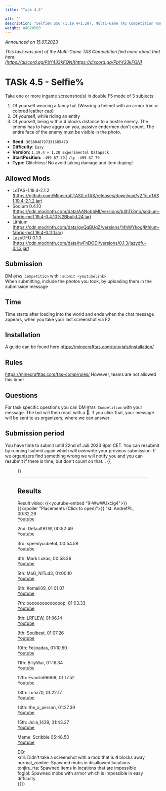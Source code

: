 ```yaml
---
title: "Task 4.5"

alt: ""
description: "Selfie% SSG (1.19.4+1.20), Multi-Game TAS Competition Round 1"
weight: 04020500
---
```

*Announced on 15.07.2023*

*This task was part of the Multi-Game TAS Competition find more about that here:  
[https://discord.gg/PbY433kFQN](https://discord.gg/PbY433kFQN)*

# TASk 4.5 - Selfie%
Take one or more ingame screenshot(s) in double F5 mode of 3 subjects:
1. Of yourself wearing a fancy hat (Wearing a helmet with an armor trim or colored leather cap)
2. Of yourself, while riding an entity
3. Of yourself, being within 4 blocks distance to a hostile enemy. The enemy has to have aggro on you, passive endermen don't count. The entire face of the enemy must be visible in the photo.

- **Seed:** `3658048797331685473`  
- **Difficulty:** `Easy`  
- **Version:** `1.19.4 + 1.20 Experimental Datapack`  
- **StartPosition:** `-499 67 79` | `/tp -499 67 79`  
- **Type:** Glitchless! No avoid taking damage and item duping!

## Allowed Mods
- LoTAS-1.19.4-2.1.2 (https://github.com/MinecraftTAS/LoTAS/releases/download/v2.1/LoTAS1.19.4-2.1.2.jar)
- Sodium 0.4.10 (https://cdn.modrinth.com/data/AANobbMI/versions/b4hTi3mo/sodium-fabric-mc1.19.4-0.4.10%2Bbuild.24.jar)
- Lithium (https://cdn.modrinth.com/data/gvQqBUqZ/versions/14hWYkog/lithium-fabric-mc1.19.4-0.11.1.jar)
- LazyDFU 0.1.3 (https://cdn.modrinth.com/data/hvFnDODi/versions/0.1.3/lazydfu-0.1.3.jar)
## Submission
DM `@TAS Competition` with `!submit <youtubelink>`  
When submitting, include the photos you took, by uploading them in the submission message
## Time
Time starts after loading into the world and ends when the chat message appears, when you take your last screenshot via F2
## Installation
A guide can be found here https://minecrafttas.com/tutorials/installation/
## Rules
https://minecrafttas.com/tas-comp/rules/
However, teams are not allowed this time!
## Questions
For task specific questions you can DM `@TAS Competition` with your message. The bot will then react with a 📨. If you click that, your message will be sent to us organizers, where we can answer
## Submission period
You have time to submit until 22nd of Juli 2023 8pm CET. You can resubmit by running !submit again which will overwrite your previous submission. If we organizers find something wrong we will notify you and you can resubmit if there is time, but don't count on that...
{{<figure class="screenshot" src="../thumbnails/Preview4.5.webp">}}
  
---
## Results
Result video:
{{<youtube-embed "9-WwWUxcig4">}}  
{{<spoiler "Placements (Click to open)">}}
1st: AndrefPL, 00:32.29  
[Youtube](https://youtu.be/QGI1sOSL9uk)

2nd: DefaultBTW, 00:52.49  
[Youtube](https://youtu.be/tklQyTl3ur4)

3rd: speedycube64, 00:54.58  
[Youtube](https://youtu.be/vis1DKCGXp4)

4th: Mark Lukas, 00:58.36  
[Youtube](https://youtu.be/2YZ1ErOGWuo)

5th: MaG_NITud3, 01:00.10  
[Youtube](https://youtu.be/JnkAyeGPXFE)

6th: Komali09, 01:01.07  
[Youtube](https://youtu.be/LdVM40-bxwQ)

7th: pooooooooooooop, 01:03.33  
[Youtube](https://www.youtube.com/watch?v=lfexTCWhsTs)

8th: LRFLEW, 01:06.14  
[Youtube](https://youtu.be/h6NQ3rE1UOI)

9th: Soulbest, 01:07.26  
[Youtube](https://youtu.be/jeG7GpnB9kI)

10th: Feijoadas, 01:10.50  
[Youtube](https://youtu.be/1KBgUVr4jQI)

11th: BillyWar, 01:16.34  
[Youtube](https://youtu.be/EJN-3NNAi8k)

12th: Evanlin96069, 01:17.52  
[Youtube](https://youtu.be/1feJbCQjV2A)

13th: Luna70, 01:22.17  
[Youtube](https://www.youtube.com/watch?v=q04-K3ZbQVQ)

14th: the_a_person, 01:27.39  
[Youtube](https://youtu.be/_jzXgk8B8JQ)

15th: Julia_1439, 01:43.27  
[Youtube](https://youtu.be/gN2HR5XYUBU)

Meme: Scribble 05:48.50  
[Youtube](https://youtu.be/1TZshuNLs5Q)

DQ:  
krill: Didn't take a screenshot with a mob that is **4** blocks away  
normal_zombie: Spawned mobs in disallowed locations  
tonjiru_rta: Spawned items in locations that are impossible  
fogipl: Spawned mobs with armor which is impossible in easy difficulty  
{{</spoiler>}}